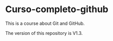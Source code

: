 # Curso-completo-github

This is a course about Git and GitHub.

The version of this repository is V1.3.
